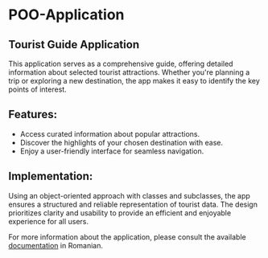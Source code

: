 # POO-Application
## Tourist Guide Application
This application serves as a comprehensive guide, offering detailed information about selected tourist attractions. Whether you're planning a trip or exploring a new destination, the app makes it easy to identify the key points of interest.

## Features:
- Access curated information about popular attractions.
- Discover the highlights of your chosen destination with ease.
- Enjoy a user-friendly interface for seamless navigation.

## Implementation:
Using an object-oriented approach with classes and subclasses, the app ensures a structured and reliable representation of tourist data. The design prioritizes clarity and usability to provide an efficient and enjoyable experience for all users.

For more information about the application, please consult the available [documentation](Documentatie.doc) in Romanian.
